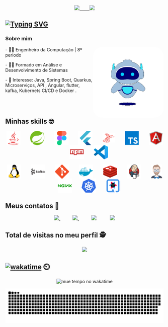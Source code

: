 
<div align="center">
  <a href="https://github.com/hellyaxs">
  <img height="180em" src="https://github-readme-stats.vercel.app/api?username=hellyaxs&rank_icon=github&show_icons=true&hide_border=true&theme=tokyonight"/>
    &nbsp;&nbsp;&nbsp;&nbsp;&nbsp;&nbsp;
  <img height="180em" src="https://github-readme-stats.vercel.app/api/top-langs/?username=hellyaxs&layout=compact&hide_border=true&theme=tokyonight"/>
</div>
    

  
## [![Typing SVG](https://readme-typing-svg.demolab.com?font=Fira+Code&weight=700&duration=4000&pause=500&width=790&height=40&lines=Ol%C3%A1%2C+sou+Elias+%F0%9F%91%8B;Sou+estudade+de+Gradua%C3%A7%C3%A3o+de+Engenharia+da+Computa%C3%A7%C3%A3o+pela+UFRPE)](https://git.io/typing-svg)

### Sobre mim
<div style="display: inline_block"  >
<img align="right" width="225" height="225" style="border-radius:30px;" src="eva.gif?raw=true" />
<p> - 👨‍💻 Engenheiro da Computação | 8º periodo </p>
<p> - 👨‍🎓 Formado em Análise e Desenvolvimento de Sistemas </p>
<p> - 🎯 Interesse: Java, Spring Boot, Quarkus, Microserviços, API , Angular, flutter, kafka, Kubernets CI/CD e Docker . </p>
  
</div>
  <br/>
  <br/>
  
## Minhas skills :nerd_face:  
  
  <div style="display: inline_block" align="center">
  <img align="center" alt="java" height="45" src="https://raw.githubusercontent.com/devicons/devicon/master/icons/java/java-plain.svg">
  &nbsp;&nbsp;&nbsp;&nbsp;&nbsp;&nbsp;
  <img align="center" alt="spring framework" height="45"  src="https://github.com/devicons/devicon/blob/master/icons/spring/spring-original.svg">
  &nbsp;&nbsp;&nbsp;&nbsp;&nbsp;&nbsp;
   <img align="center" alt="figma" height="45" src="https://github.com/devicons/devicon/blob/master/icons/figma/figma-original.svg">
  &nbsp;&nbsp;&nbsp;&nbsp;&nbsp;&nbsp;
  <img align="center" alt="flutter" height="45" src="https://github.com/devicons/devicon/blob/master/icons/flutter/flutter-original.svg">
  &nbsp;&nbsp;&nbsp;&nbsp;&nbsp;&nbsp;
 <img align="center"alt="SQL Server"height="30"width="40"src="https://github.com/devicons/devicon/blob/master/icons/microsoftsqlserver/microsoftsqlserver-plain.svg">
  &nbsp;&nbsp;&nbsp;&nbsp;&nbsp;&nbsp;
 <img align="center" alt="typescript" height="45"src="https://github.com/devicons/devicon/blob/master/icons/typescript/typescript-plain.svg">
  &nbsp;&nbsp;&nbsp;&nbsp;&nbsp;&nbsp;
   <img align="center" alt="angular-php" height="45" src="https://raw.githubusercontent.com/devicons/devicon/9f4f5cdb393299a81125eb5127929ea7bfe42889/icons/angularjs/angularjs-original.svg">
  &nbsp;&nbsp;&nbsp;&nbsp;&nbsp;&nbsp;
  <img align="center" alt="mpn" height="45" src="https://github.com/devicons/devicon/blob/master/icons/npm/npm-original-wordmark.svg">
  &nbsp;&nbsp;&nbsp;&nbsp;&nbsp;&nbsp;
  <img align="center" alt="vscode" height="45"  src="https://github.com/devicons/devicon/blob/master/icons/vscode/vscode-original.svg">
   <br/><br/>
    <img align="center" alt="linux" height="45"  src="https://github.com/devicons/devicon/blob/master/icons/linux/linux-original.svg">
  &nbsp;&nbsp;&nbsp;&nbsp;&nbsp;&nbsp;
  <img align="center" alt="kafka" height="45"  src="https://github.com/devicons/devicon/blob/master/icons/apachekafka/apachekafka-original-wordmark.svg">
  &nbsp;&nbsp;&nbsp;&nbsp;&nbsp;&nbsp;
   <img align="center" alt="git" height="45" src="https://github.com/devicons/devicon/blob/master/icons/git/git-original.svg">
  &nbsp;&nbsp;&nbsp;&nbsp;&nbsp;&nbsp;
    <img align="center" alt="docker" height="45"  src="https://github.com/devicons/devicon/blob/master/icons/docker/docker-plain.svg">
  &nbsp;&nbsp;&nbsp;&nbsp;&nbsp;&nbsp;
  <img align="center" alt="redis" height="45" src="https://github.com/devicons/devicon/blob/master/icons/redis/redis-original.svg">
  &nbsp;&nbsp;&nbsp;&nbsp;&nbsp;&nbsp;
    <img align="center" alt="jenkins" height="45"  src="https://github.com/devicons/devicon/blob/master/icons/jenkins/jenkins-original.svg">
  &nbsp;&nbsp;&nbsp;&nbsp;&nbsp;&nbsp;
     <img align="center" alt="jhispter" height="45"  src="jhipster.202x256.png">
    &nbsp;&nbsp;&nbsp;&nbsp;&nbsp;&nbsp;
  <img align="center" alt="nginx" height="45"  src="https://github.com/devicons/devicon/blob/master/icons/nginx/nginx-original.svg">
     &nbsp;&nbsp;&nbsp;&nbsp;&nbsp;&nbsp;
  <img align="center" alt="kubernets" height="45"  src="https://github.com/devicons/devicon/blob/master/icons/kubernetes/kubernetes-original.svg">
     &nbsp;&nbsp;&nbsp;&nbsp;&nbsp;&nbsp;
  <img align="center" alt="quarkus" height="45"  src="https://github.com/devicons/devicon/blob/master/icons/quarkus/quarkus-original.svg">
   
  </div>
  
  ## Meus contatos :iphone:
<div align="center">
  <a href="https://eliasengenharia.netlify.app/"><img  src="https://img.shields.io/badge/website-%23100000.svg?&style=for-the-badge&color=4b0082&logo=netlify&logoColor=white&link=https://eliasengenharia.netlify.app/">
    </a>
  &nbsp;&nbsp;&nbsp;&nbsp;&nbsp;&nbsp;&nbsp;&nbsp;&nbsp;
 <a href="https://github.com/hellyaxs"><img  src="https://img.shields.io/badge/github-%23100000.svg?&style=for-the-badge&logo=github&logoColor=white&link=https://github.com/hellyaxs">
    </a>
  &nbsp;&nbsp;&nbsp;&nbsp;&nbsp;&nbsp;&nbsp;&nbsp;&nbsp;
<a href = "mailto:eliasvitor.dev@gmail.com" target="_blank"><img src="https://img.shields.io/badge/-Gmail-%23333?style=for-the-badge&logo=gmail&logoColor=white"></a>
  &nbsp;&nbsp;&nbsp;&nbsp;&nbsp;&nbsp;&nbsp;&nbsp;&nbsp;
 <a href="https://www.linkedin.com/in/elias-vitordev" target="_blank"><img src="https://img.shields.io/badge/-LinkedIn-%230077B5?style=for-the-badge&logo=linkedin&logoColor=white"></a> 
 </div>
 
  ## Total de visitas no meu perfil :detective: <br>
 <p align="center"> 
   <img alingn="center" src="https://profile-counter.glitch.me/hellyaxs/count.svg" />
 </p>
 
  ##  [![wakatime](https://wakatime.com/badge/user/1d598a8e-b535-49e7-af5c-b37a60446c29.svg)](https://wakatime.com/@1d598a8e-b535-49e7-af5c-b37a60446c29) ⏲️ </br>
<div align="center">
  

![mue tempo no wakatime](https://github-readme-stats.vercel.app/api/wakatime?username=@hellyaxs&theme=tokyonight&hide_border=true)

</div> 
 <div>
  
  
  
   ![Snake animation](https://github.com/hellyaxs/hellyaxs/blob/manual-run-output/only-svg/github-contribution-grid-snake-dark.svg)
</div>
